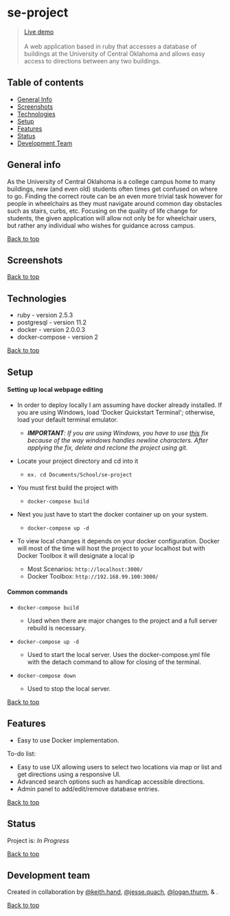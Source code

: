 # se-project
> [Live demo](http://uptownok.com/ucomap/app)<br><br>A web application based in ruby that accesses a database of buildings at the University of Central Oklahoma and allows easy access to directions between any two buildings. 

## Table of contents 
* [General Info](#general-info)
* [Screenshots](#screenshots)
* [Technologies](#technologies)
* [Setup](#setup)
* [Features](#features)
* [Status](#status)
* [Development Team](#development-team)

## General info
As the University of Central Oklahoma is a college campus home to many buildings, new (and even old) students often times get confused on where to go. Finding the correct route can be an even more trivial task however for people in wheelchairs as they must navigate around common day obstacles such as stairs, curbs, etc. Focusing on the quality of life change for students, the given application will allow not only be for wheelchair users, but rather any individual who wishes for guidance across campus.

[Back to top](#se-project)


## Screenshots
[Back to top](#se-project)

## Technologies
* ruby            -   version 2.5.3
* postgresql      -   version 11.2
* docker          -   version 2.0.0.3
* docker-compose  -   version 2

[Back to top](#se-project)

## Setup
#### Setting up local webpage editing
  - In order to deploy locally I am assuming have docker already installed. If you are using Windows, load 'Docker Quickstart Terminal'; otherwise, load your default terminal emulator.
    - _**IMPORTANT**: If you are using Windows, you have to use [this](https://github.com/docker/labs/issues/215#issuecomment-304596295) fix because of the way windows handles newline characters. After applying the fix, delete and reclone the project using git._
    
  - Locate your project directory and cd into it 
    - ``` ex. cd Documents/School/se-project ```
    
  - You must first build the project with 
    - ``` docker-compose build ```
  
  - Next you just have to start the docker container up on your system. 
    - ``` docker-compose up -d ```
  
  - To view local changes it depends on your docker configuration. Docker will most of the time will host the project to your localhost but with Docker Toolbox it will designate a local ip
    - Most Scenarios: ``` http://localhost:3000/ ```
    - Docker Toolbox: ``` http://192.168.99.100:3000/ ``` 
#### Common commands
  - ``` docker-compose build ```
    - Used when there are major changes to the project and a full server rebuild is necessary. 
    
  - ``` docker-compose up -d ```
    - Used to start the local server. Uses the docker-compose.yml file with the detach command to allow for closing of the terminal.
    
  - ``` docker-compose down ```
    - Used to stop the local server.
    
    
[Back to top](#se-project)

## Features
* Easy to use Docker implementation.

To-do list:
* Easy to use UX allowing users to select two locations via map or list and get directions using a responsive UI.
* Advanced search options such as handicap accessible directions.
* Admin panel to add/edit/remove database entries.

[Back to top](#se-project)

## Status
Project is: _In Progress_

[Back to top](#se-project)

## Development team
Created in collaboration by [@keith.hand](http://www.github.com/tsioM), [@jesse.quach](http://www.github.com/jessequach), [@logan.thurm](http://www.github.com/Thurm0hi4), & []().

[Back to top](#se-project)
